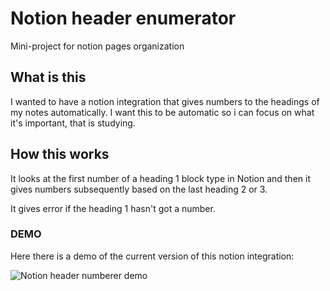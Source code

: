 # Notion header enumerator
Mini-project for notion pages organization

## What is this
I wanted to have a notion integration that gives numbers to the headings of my
notes automatically.
I want this to be automatic so i can focus on what it's important, that is studying.

## How this works
It looks at the first number of a heading 1 block type in Notion and then
it gives numbers subsequently based on the last heading 2 or 3.

It gives error if the heading 1 hasn't got a number.

### DEMO
Here there is a demo of the current version of this notion integration:










![Notion header numberer demo](https://media4.giphy.com/media/mZmCao3qfLhvcRS0N5/giphy.gif?cid=790b76113a5aa15680ab104349db6c086ec8e8f90332b464&rid=giphy.gif)
